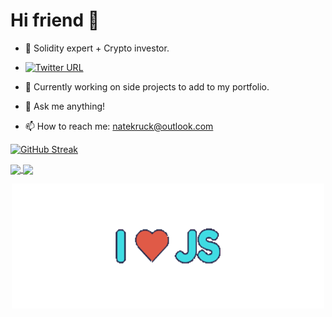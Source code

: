# Hi friend 👋

<!--
**Nate-Kruck/Nate-Kruck** is a ✨ _special_ ✨ repository because its `README.md` (this file) appears on your GitHub profile.
-->
- 🤑  Solidity expert + Crypto investor. 
- [![Twitter URL](https://img.shields.io/twitter/url/https/twitter.com/CryptoKruck.svg?style=social&label=Follow%20%40CryptoKruck)](https://twitter.com/CryptoKruck)

- 🌱  Currently working on side projects to add to my portfolio.
- 💬  Ask me anything!
- 📫  How to reach me: natekruck@outlook.com

[![GitHub Streak](https://github-readme-streak-stats.herokuapp.com/?user=Nate-Kruck)](https://git.io/streak-stats)

<a href="https://github.com/Nate-Kruck/github-readme-stats">
  <img align="center" src="https://github-readme-stats.vercel.app/api?username=Nate-Kruck&count_private=true&show_icons=true&theme=vision-friendly-dark" />
</a>

<a href="https://github.com/Nate-Kruck/convoychat">
<img align="center" src="https://github-readme-stats.vercel.app/api/top-langs/?username=Nate-Kruck&layout=compact&theme=vision-friendly-dark" />
</a>

<p align="center">
<img width="500" height="200" src="https://github.com/Nate-Kruck/Nate-Kruck/blob/main/images/ILoveJStransparent.png">
</p>
